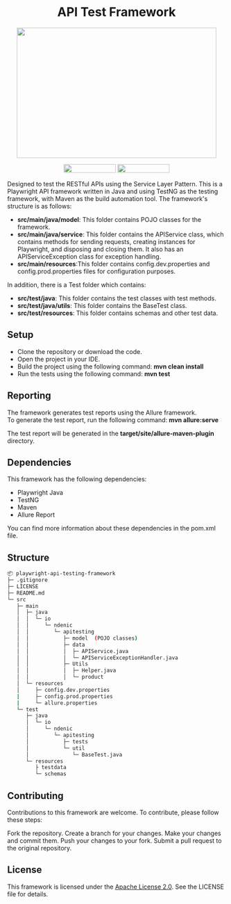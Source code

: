 <h1 align="center"> API Test Framework </h1>
<p align="center">
  <img width="460" height="300" src="https://i.ibb.co/L9sVXFN/7fljyy.jpg">
</p>
<p align="center">
  <a href="https://opensource.org/licenses/Apache-2.0"><img width="120" height="20" src="https://img.shields.io/badge/License-Apache_2.0-blue.svg" ></a>
  <img width="120" height="20" src="https://badges.frapsoft.com/os/v2/open-source.png?v=10" >
</p>
Designed to test the RESTful APIs using the Service Layer Pattern.
This is a Playwright API framework written in Java and using TestNG as the testing framework, with Maven as the build automation tool. The framework's structure is as follows:

* **src/main/java/model**: This folder contains POJO classes for the framework.<br>
* **src/main/java/service**: This folder contains the APIService class, which contains methods for sending requests, creating instances for Playwright, and disposing and closing them. It also has an APIServiceException class for exception handling.<br>
* **src/main/resources**:This folder contains config.dev.properties and config.prod.properties files for configuration purposes.<br>

In addition, there is a Test folder which contains:
* **src/test/java**: This folder contains the test classes with test methods.<br>
* **src/test/java/utils**: This folder contains the BaseTest class.<br>
* **src/test/resources**: This folder contains schemas and other test data.

## Setup
* Clone the repository or download the code.
* Open the project in your IDE.
* Build the project using the following command: **mvn clean install**
* Run the tests using the following command: **mvn test**

## Reporting
The framework generates test reports using the Allure framework.<br> To generate the test report, run the following command: **mvn allure:serve**

The test report will be generated in the **target/site/allure-maven-plugin** directory.
## Dependencies
This framework has the following dependencies:

* Playwright Java
* TestNG
* Maven
* Allure Report

You can find more information about these dependencies in the pom.xml file.

## Structure 
```bash
📦 playwright-api-testing-framework   
├─ .gitignore  
├─ LICENSE  
├─ README.md  
└─ src  
   ├─ main  
   │  ├─ java  
   │  │  └─ io  
   │  │     └─ ndenic  
   │  │        └─ apitesting  
   │  │           ├─ model  (POJO classes)
   │  │           ├─ data  
   │  │           │  ├─ APIService.java  
   │  │           │  └─ APIServiceExceptionHandler.java  
   │  │           ├─ Utils  
   │  │           │  ├─ Helper.java  
   │  │           │  └─ product  
   │  └─ resources  
   │     ├─ config.dev.properties  
   |     ├─ config.prod.properties
   |     └─ allure.properties
   └─ test  
      ├─ java  
      │  └─ io  
      │     └─ ndenic  
      │        └─ apitesting  
      │           ├─ tests  
      │           └─ util  
      │              └─ BaseTest.java  
      └─ resources  
         ├ testdata 
         └─ schemas
```

## Contributing
Contributions to this framework are welcome. To contribute, please follow these steps:

Fork the repository.
Create a branch for your changes.
Make your changes and commit them.
Push your changes to your fork.
Submit a pull request to the original repository.
## License
This framework is licensed under the <a href="https://www.apache.org/licenses/LICENSE-2.0">Apache License 2.0</a>. See the LICENSE file for details.
